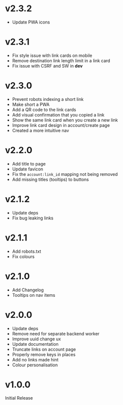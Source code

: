 # v2.3.2

-   Update PWA icons

# v2.3.1

-   Fix style issue with link cards on mobile
-   Remove destination link length limit in a link card
-   Fix issue with CSRF and SW in **dev**

# v2.3.0

-   Prevent robots indexing a short link
-   Make short a PWA
-   Add a QR code to the link cards
-   Add visual confirmation that you copied a link
-   Show the same link card when you create a new link
-   Improve link card design in account/create page
-   Created a more intuitive nav

# v2.2.0

-   Add title to page
-   Update favicon
-   Fix the `account:link_id` mapping not being removed
-   Add missing titles (tooltips) to buttons

# v2.1.2

-   Update deps
-   Fix bug leaking links

# v2.1.1

-   Add robots.txt
-   Fix colours

# v2.1.0

-   Add Changelog
-   Tooltips on nav items

# v2.0.0

-   Update deps
-   Remove need for separate backend worker
-   Improve uuid change ux
-   Update documentation
-   Truncate links on account page
-   Properly remove keys in places
-   Add no links made hint
-   Colour personalisation

# v1.0.0

Initial Release
